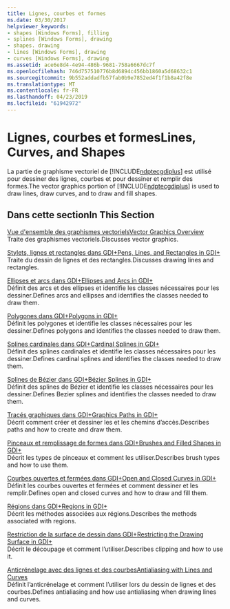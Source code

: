 ```yaml
---
title: Lignes, courbes et formes
ms.date: 03/30/2017
helpviewer_keywords:
- shapes [Windows Forms], filling
- splines [Windows Forms], drawing
- shapes. drawing
- lines [Windows Forms], drawing
- curves [Windows Forms], drawing
ms.assetid: ace6e8d4-4e94-486b-9681-758a6667dc7f
ms.openlocfilehash: 746d757510776b8d6894c456bb1860a5d68632c1
ms.sourcegitcommit: 9b552addadfb57fab0b9e7852ed4f1f1b8a42f8e
ms.translationtype: MT
ms.contentlocale: fr-FR
ms.lasthandoff: 04/23/2019
ms.locfileid: "61942972"
---
```

# <a name="lines-curves-and-shapes"></a><span data-ttu-id="b9768-102">Lignes, courbes et formes</span><span class="sxs-lookup"><span data-stu-id="b9768-102">Lines, Curves, and Shapes</span></span>
<span data-ttu-id="b9768-103">La partie de graphisme vectoriel de [!INCLUDE[ndptecgdiplus](../../../../includes/ndptecgdiplus-md.md)] est utilisé pour dessiner des lignes, courbes et pour dessiner et remplir des formes.</span><span class="sxs-lookup"><span data-stu-id="b9768-103">The vector graphics portion of [!INCLUDE[ndptecgdiplus](../../../../includes/ndptecgdiplus-md.md)] is used to draw lines, draw curves, and to draw and fill shapes.</span></span>  
  
## <a name="in-this-section"></a><span data-ttu-id="b9768-104">Dans cette section</span><span class="sxs-lookup"><span data-stu-id="b9768-104">In This Section</span></span>  
 [<span data-ttu-id="b9768-105">Vue d'ensemble des graphismes vectoriels</span><span class="sxs-lookup"><span data-stu-id="b9768-105">Vector Graphics Overview</span></span>](vector-graphics-overview.md)  
 <span data-ttu-id="b9768-106">Traite des graphismes vectoriels.</span><span class="sxs-lookup"><span data-stu-id="b9768-106">Discusses vector graphics.</span></span>  
  
 [<span data-ttu-id="b9768-107">Stylets, lignes et rectangles dans GDI+</span><span class="sxs-lookup"><span data-stu-id="b9768-107">Pens, Lines, and Rectangles in GDI+</span></span>](pens-lines-and-rectangles-in-gdi.md)  
 <span data-ttu-id="b9768-108">Traite du dessin de lignes et des rectangles.</span><span class="sxs-lookup"><span data-stu-id="b9768-108">Discusses drawing lines and rectangles.</span></span>  
  
 [<span data-ttu-id="b9768-109">Ellipses et arcs dans GDI+</span><span class="sxs-lookup"><span data-stu-id="b9768-109">Ellipses and Arcs in GDI+</span></span>](ellipses-and-arcs-in-gdi.md)  
 <span data-ttu-id="b9768-110">Définit des arcs et des ellipses et identifie les classes nécessaires pour les dessiner.</span><span class="sxs-lookup"><span data-stu-id="b9768-110">Defines arcs and ellipses and identifies the classes needed to draw them.</span></span>  
  
 [<span data-ttu-id="b9768-111">Polygones dans GDI+</span><span class="sxs-lookup"><span data-stu-id="b9768-111">Polygons in GDI+</span></span>](polygons-in-gdi.md)  
 <span data-ttu-id="b9768-112">Définit les polygones et identifie les classes nécessaires pour les dessiner.</span><span class="sxs-lookup"><span data-stu-id="b9768-112">Defines polygons and identifies the classes needed to draw them.</span></span>  
  
 [<span data-ttu-id="b9768-113">Splines cardinales dans GDI+</span><span class="sxs-lookup"><span data-stu-id="b9768-113">Cardinal Splines in GDI+</span></span>](cardinal-splines-in-gdi.md)  
 <span data-ttu-id="b9768-114">Définit des splines cardinales et identifie les classes nécessaires pour les dessiner.</span><span class="sxs-lookup"><span data-stu-id="b9768-114">Defines cardinal splines and identifies the classes needed to draw them.</span></span>  
  
 [<span data-ttu-id="b9768-115">Splines de Bézier dans GDI+</span><span class="sxs-lookup"><span data-stu-id="b9768-115">Bézier Splines in GDI+</span></span>](bezier-splines-in-gdi.md)  
 <span data-ttu-id="b9768-116">Définit des splines de Bézier et identifie les classes nécessaires pour les dessiner.</span><span class="sxs-lookup"><span data-stu-id="b9768-116">Defines Bezier splines and identifies the classes needed to draw them.</span></span>  
  
 [<span data-ttu-id="b9768-117">Tracés graphiques dans GDI+</span><span class="sxs-lookup"><span data-stu-id="b9768-117">Graphics Paths in GDI+</span></span>](graphics-paths-in-gdi.md)  
 <span data-ttu-id="b9768-118">Décrit comment créer et dessiner les et les chemins d’accès.</span><span class="sxs-lookup"><span data-stu-id="b9768-118">Describes paths and how to create and draw them.</span></span>  
  
 [<span data-ttu-id="b9768-119">Pinceaux et remplissage de formes dans GDI+</span><span class="sxs-lookup"><span data-stu-id="b9768-119">Brushes and Filled Shapes in GDI+</span></span>](brushes-and-filled-shapes-in-gdi.md)  
 <span data-ttu-id="b9768-120">Décrit les types de pinceaux et comment les utiliser.</span><span class="sxs-lookup"><span data-stu-id="b9768-120">Describes brush types and how to use them.</span></span>  
  
 [<span data-ttu-id="b9768-121">Courbes ouvertes et fermées dans GDI+</span><span class="sxs-lookup"><span data-stu-id="b9768-121">Open and Closed Curves in GDI+</span></span>](open-and-closed-curves-in-gdi.md)  
 <span data-ttu-id="b9768-122">Définit les courbes ouvertes et fermées et comment dessiner et les remplir.</span><span class="sxs-lookup"><span data-stu-id="b9768-122">Defines open and closed curves and how to draw and fill them.</span></span>  
  
 [<span data-ttu-id="b9768-123">Régions dans GDI+</span><span class="sxs-lookup"><span data-stu-id="b9768-123">Regions in GDI+</span></span>](regions-in-gdi.md)  
 <span data-ttu-id="b9768-124">Décrit les méthodes associées aux régions.</span><span class="sxs-lookup"><span data-stu-id="b9768-124">Describes the methods associated with regions.</span></span>  
  
 [<span data-ttu-id="b9768-125">Restriction de la surface de dessin dans GDI+</span><span class="sxs-lookup"><span data-stu-id="b9768-125">Restricting the Drawing Surface in GDI+</span></span>](restricting-the-drawing-surface-in-gdi.md)  
 <span data-ttu-id="b9768-126">Décrit le découpage et comment l’utiliser.</span><span class="sxs-lookup"><span data-stu-id="b9768-126">Describes clipping and how to use it.</span></span>  
  
 [<span data-ttu-id="b9768-127">Anticrénelage avec des lignes et des courbes</span><span class="sxs-lookup"><span data-stu-id="b9768-127">Antialiasing with Lines and Curves</span></span>](antialiasing-with-lines-and-curves.md)  
 <span data-ttu-id="b9768-128">Définit l’anticrénelage et comment l’utiliser lors du dessin de lignes et des courbes.</span><span class="sxs-lookup"><span data-stu-id="b9768-128">Defines antialiasing and how use antialiasing when drawing lines and curves.</span></span>
